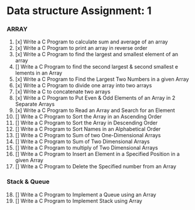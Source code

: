 # Data structure Assignment: 1

### ARRAY

1. [x] Write a C Program to calculate sum and average of an array
2. [x] Write a C Program to print an array in reverse order
3. [x] Write a C Program to find the largest and smallest element of an array
4. [] Write a C Program to find the second largest & second smallest e lements in an Array
5. [x] Write a C Program to Find the Largest Two Numbers in a given Array
6. [x] Write a C Program to divide one array into two arrays
7. [x] Write a C to concatenate two arrays
8. [x] Write a C Program to Put Even & Odd Elements of an Array in 2 Separate Arrays
9. [x] Write a C Program to Read an Array and Search for an Element
10. [] Write a C Program to Sort the Array in an Ascending Order
11. [] Write a C Program to Sort the Array in Descending Order
12. [] Write a C Program to Sort Names in an Alphabetical Order
13. [] Write a C Program to Sum of two One-Dimensional Arrays
14. [] Write a C Program to Sum of Two Dimensional Arrays
15. [] Write a C Program to multiply of Two Dimensional Arrays
16. [] Write a C Program to Insert an Element in a Specified Position in a given Array
17. [] Write a C Program to Delete the Specified number from an Array

### Stack & Queue

18. [] Write a C Program to Implement a Queue using an Array
19. [] Write a C Program to Implement Stack using Array
